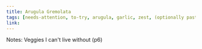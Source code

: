 ```yaml
---
title: Arugula Gremolata
tags: [needs-attention, to-try, arugula, garlic, zest, (optionally pasta p7)]
link: 
---
```

Notes: Veggies I can't live without (p6)

